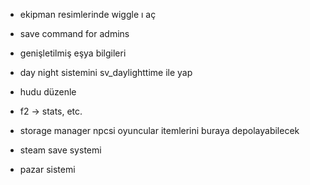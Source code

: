 - ekipman resimlerinde wiggle ı aç
- save command for admins

- genişletilmiş eşya bilgileri
- day night sistemini sv_daylighttime ile yap
- hudu düzenle
- f2 -> stats, etc.
- storage manager npcsi oyuncular itemlerini buraya depolayabilecek
- steam save systemi


- pazar sistemi